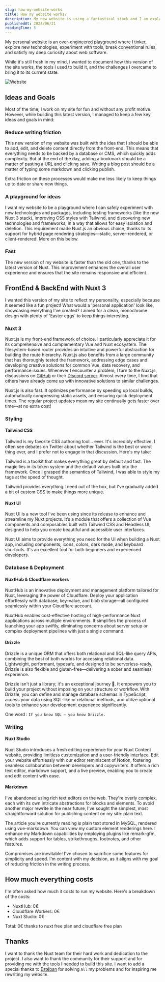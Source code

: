 ```yaml
---
slug: how-my-website-works
title: How my website works?
description: My new website is using a fantastical stack and I am explaining how my playground works
publishedAt: 2024/06/21
readingTime: 5
---
```


My personal website is an over-engineered playground where I tinker, explore new technologies, experiment with tools,
break conventional rules, and satisfy my deep curiosity about web software.

While it's still fresh in my mind, I wanted to document how this version of the site works, the tools I used to build
it, and the challenges I overcame to bring it to its current state.

![Website](/writings/website.png)

## Ideas and Goals

Most of the time, I work on my site for fun and without any profit motive. However, while building this latest version,
I managed to keep a few key ideas and goals in mind:

### Reduce writing friction

This new version of my website was built with the idea that I should be able to add, edit, and delete content directly
from the front-end. This means that everything needs to be backed by a database or CMS, which quickly adds complexity.
But at the end of the day, adding a bookmark should be a matter of pasting a URL and clicking save. Writing a blog post
should be a matter of typing some markdown and clicking publish.

Extra friction on these processes would make me less likely to keep things up to date or share new things.

### A playground for ideas

I want my website to be a playground where I can safely experiment with new technologies and packages, including testing
frameworks (like the new Nuxt 3 stack), improving CSS styles with Tailwind, and discovering new technologies and
frameworks, in a way that allows for easy isolation and deletion. This requirement made Nuxt.js an obvious choice,
thanks to its support for hybrid page rendering strategies—static, server-rendered, or client-rendered. More on this
below.

### Fast

The new version of my website is faster than the old one, thanks to the latest version of Nuxt. This improvement
enhances the overall user experience and ensures that the site remains responsive and efficient.

## FrontEnd & BackEnd with Nuxt 3

I wanted this version of my site to reflect my personality, especially because it seemed like a fun project! What would
a 'personal application' look like, showcasing everything I've created? I aimed for a clean, monochrome design with
plenty of 'Easter eggs' to keep things interesting.

### Nuxt 3

Nuxt.js is my front-end framework of choice. I particularly appreciate it for its comprehensive and complementary Vue
and Nuxt ecosystem. The filesystem-based router provides an intuitive and powerful abstraction for building the route
hierarchy. Nuxt.js also benefits from a large community that has thoroughly tested the framework, addressing edge cases
and developing creative solutions for common Vue, data recovery, and performance issues. Whenever I encounter a problem,
I turn to the Nuxt.js discussions on [GitHub](https://github.com/nuxt) or
their [Discord server](https://go.nuxt.com/discord). Almost every time, I find that others have already come up with
innovative solutions to similar challenges.

Nuxt.js is also fast. It optimizes performance by speeding up local builds, automatically compressing static assets, and
ensuring quick deployment times. The regular project updates mean my site continually gets faster over time—at no extra
cost!

### Styling

#### Tailwind CSS

Tailwind is my favorite CSS authoring tool... ever. It's incredibly effective. I often see debates on Twitter about
whether Tailwind is the best or worst thing ever, and I prefer not to engage in that discussion. Here's my take:

Tailwind is a toolkit that makes everything great by default and fast. The magic lies in its token system and the
default values built into the framework. Once I grasped the semantics of Tailwind, I was able to style my tags at the
speed of thought.

Tailwind provides everything I need out of the box, but I've gradually added a bit of custom CSS to make things more
unique.

#### Nuxt UI

Nuxt UI is a new tool I've been using since its release to enhance and streamline my Nuxt projects. It’s a module that
offers a collection of Vue components and composables built with Tailwind CSS and Headless UI, designed to help you
create beautiful and accessible user interfaces.

Nuxt UI aims to provide everything you need for the UI when building a Nuxt app, including components, icons, colors,
dark mode, and keyboard shortcuts. It's an excellent tool for both beginners and experienced developers.

### Database & Deployment

#### NuxtHub & Cloudflare workers

NuxtHub is an innovative deployment and management platform tailored for Nuxt, leveraging the power of Cloudflare.
Deploy your application effortlessly with database, key-value, and blob storage—all configured seamlessly within your
Cloudflare account.

NuxtHub enables cost-effective hosting of high-performance Nuxt applications across multiple environments. It simplifies
the process of launching your app swiftly, eliminating concerns about server setup or complex deployment pipelines with
just a single command.

#### Drizzle

Drizzle is a unique ORM that offers both relational and SQL-like query APIs, combining the best of both worlds for
accessing relational data. Lightweight, performant, typesafe, and designed to be serverless-ready, Drizzle is also
flexible and gluten-free—delivering a sober and seamless experience.

Drizzle isn't just a library; it's an exceptional journey 🤩. It empowers you to build your project without imposing on
your structure or workflow. With Drizzle, you can define and manage database schemas in TypeScript, access your data
using SQL-like or relational methods, and utilize optional tools to enhance your development experience significantly.

One word : `If you know SQL — you know Drizzle.`

### Writing

#### Nuxt Studio

Nuxt Studio introduces a fresh editing experience for your Nuxt Content website, providing limitless customization and a
user-friendly interface. Edit your website effortlessly with our editor reminiscent of Notion, fostering seamless
collaboration between developers and copywriters. It offers a rich text editor, markdown support, and a live preview,
enabling you to create and edit content with ease.

#### Markdown

I've abandoned using rich text editors on the web. They're overly complex, each with its own intricate abstractions for
blocks and elements. To avoid another major rewrite in the near future, I've sought the simplest, most straightforward
solution for publishing content on my site: plain text.

The article you're currently reading is plain text stored in MySQL, rendered using vue-markdown. You can view my custom
element renderings here. I enhance my Markdown capabilities by employing plugins like remark-gfm, which adds support for
tables, strikethroughs, footnotes, and other features.

Compromises are inevitable! I've chosen to sacrifice some features for simplicity and speed. I'm content with my
decision, as it aligns with my goal of reducing friction in the writing process.

## How much everything costs

I'm often asked how much it costs to run my website. Here's a breakdown of the costs:

- NuxtHub: 0€
- Cloudflare Workers: 0€
- Nuxt Studio: 0€

Total: 0€ thanks to nuxt free plan and cloudflare free plan

## Thanks

I want to thank the Nuxt team for their hard work and dedication to the project. I also want to thank the community for
their support and for providing me with the tools I needed to build this site. I want to add a special thanks
to [Estéban](https://x.com/soubiran_) for solving `All` my problems and for inspiring me rewriting my website.
